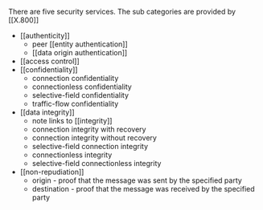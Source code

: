 There are five security services. The sub categories are provided by [[X.800]]
- [[authenticity]]
	- peer [[entity authentication]]
	- [[data origin authentication]]
- [[access control]]
- [[confidentiality]]
	- connection confidentiality
	- connectionless confidentiality
	- selective-field confidentiality
	- traffic-flow confidentiality
- [[data integrity]]
	- note links to [[integrity]]
	- connection integrity with recovery
	- connection integrity without recovery
	- selective-field connection integrity
	- connectionless integrity
	- selective-field connectionless integrity
- [[non-repudiation]]
	- origin - proof that the message was sent by the specified party
	- destination - proof that the message was received by the specified party
